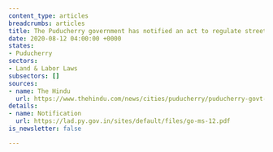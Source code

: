 ```yaml
---
content_type: articles
breadcrumbs: articles
title: The Puducherry government has notified an act to regulate street vending
date: 2020-08-12 04:00:00 +0000
states:
- Puducherry
sectors:
- Land & Labor Laws
subsectors: []
sources:
- name: The Hindu
  url: https://www.thehindu.com/news/cities/puducherry/puducherry-govt-notifies-act-to-regulate-street-vending/article32257673.ece
details:
- name: Notification
  url: https://lad.py.gov.in/sites/default/files/go-ms-12.pdf
is_newsletter: false

---
```

